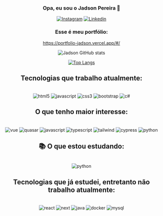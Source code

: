 <div align="center">

### Opa, eu sou o Jadson Pereira 👋



[![Instagram](https://img.shields.io/badge/Instagram-E4405F?style=for-the-badge&logo=instagram&logoColor=white)](http://https://www.instagram.com/p.jadsonn/)
[![Linkedin](https://img.shields.io/badge/LinkedIn-0077B5?style=for-the-badge&logo=linkedin&logoColor=white)](https://www.linkedin.com/in/jadson-pereira-a64421191/)

### Esse é meu portfólio: 
https://portfolio-jadson.vercel.app/#/

![Jadson GitHub stats](https://github-readme-stats.vercel.app/api?username=jadsow&show_icons=true&theme=dark)

[![Top Langs](https://github-readme-stats.vercel.app/api/top-langs/?username=jadsow&hide_progress=false&theme=dark)](https://github.com/anuraghazra/github-readme-stats)



## Tecnologias que trabalho atualmente:
   
 <div style="display: inline_block"><br/>
    <img align="center" src="https://img.shields.io/badge/HTML5-E34F26?style=for-the-badge&logo=html5&logoColor=white" alt="html5" />    
    <img align="center" src="https://img.shields.io/badge/JavaScript-323330?style=for-the-badge&logo=javascript&logoColor=F7DF1E" alt="javascript" />
    <img align="center" src="https://img.shields.io/badge/CSS3-1572B6?style=for-the-badge&logo=css3&logoColor=white" alt="css3" />  
    <img align="center" src="https://img.shields.io/badge/bootstrap-%238511FA.svg?style=for-the-badge&logo=bootstrap&logoColor=white" alt="bootstrap" />
    <img align="center" src="https://img.shields.io/badge/c%23-%23239120.svg?style=for-the-badge&logo=csharp&logoColor=white" alt="c#" />
    
</div>
    

## O que tenho maior interesse:
 <div style="display: inline_block"><br/>
   <img align="center" src="https://img.shields.io/badge/Vue.js-35495E?style=for-the-badge&logo=vue.js&logoColor=4FC08D" alt="vue" />
   <img align="center" src="https://img.shields.io/badge/Quasar-1976D2?style=for-the-badge&logo=quasar&logoColor=white" alt="quasar" />
   <img align="center" src="https://img.shields.io/badge/JavaScript-323330?style=for-the-badge&logo=javascript&logoColor=F7DF1E" alt="javascript" />
   <img align="center" src="https://img.shields.io/badge/typescript-%23007ACC.svg?style=for-the-badge&logo=typescript&logoColor=white" alt="typescript" />
   <img align="center" src="https://img.shields.io/badge/tailwindcss-%2338B2AC.svg?style=for-the-badge&logo=tailwind-css&logoColor=white" alt="tailwind" />
   <img align="center" src="https://img.shields.io/badge/-cypress-%23E5E5E5?style=for-the-badge&logo=cypress&logoColor=058a5e" alt="cypress" />    
   <img align="center" src="https://img.shields.io/badge/python-3670A0?style=for-the-badge&logo=python&logoColor=ffdd54" alt="python" />
</div>

## 📚 O que estou estudando:

<div style="display: inline_block"><br/>   
   <img align="center" src="https://img.shields.io/badge/python-3670A0?style=for-the-badge&logo=python&logoColor=ffdd54" alt="python" />
<!--    <img align="center" src="https://img.shields.io/badge/node.js-6DA55F?style=for-the-badge&logo=node.js&logoColor=white" alt="node.js" /> -->
<!--    <img align="center" src="https://img.shields.io/badge/MongoDB-%234ea94b.svg?style=for-the-badge&logo=mongodb&logoColor=white" alt="mongodb" /> -->
<!--    <img align="center" src="https://img.shields.io/badge/Flutter-%2302569B.svg?style=for-the-badge&logo=Flutter&logoColor=white" alt="flutter" /> -->
<!--    <img align="center" src="https://img.shields.io/badge/dart-%230175C2.svg?style=for-the-badge&logo=dart&logoColor=white" alt="dart" /> -->   
<!--     <img align="center" src="https://img.shields.io/badge/.NET-5C2D91?style=for-the-badge&logo=.net&logoColor=white" alt=".net" /> -->
<!--     <img align="center" src="https://img.shields.io/badge/c%23-%23239120.svg?style=for-the-badge&logo=c-sharp&logoColor=white" alt="c#" /> -->
 </div>   
   
   
## Tecnologias que já estudei, entretanto não trabalho atualmente:
<div style="display: inline_block"><br/>
   <img align="center" src="https://img.shields.io/badge/React-20232A?style=for-the-badge&logo=react&logoColor=61DAFB" alt="react" />
   <img align="center" src="https://img.shields.io/badge/Next-black?style=for-the-badge&logo=next.js&logoColor=white" alt="next" />       
   <img align="center" src="https://img.shields.io/badge/java-%23ED8B00.svg?style=for-the-badge&logo=openjdk&logoColor=white" alt="java" />
   <img align="center" src="https://img.shields.io/badge/docker-%230db7ed.svg?style=for-the-badge&logo=docker&logoColor=white" alt="docker" />
   <img align="center" src="https://img.shields.io/badge/mysql-%2300f.svg?style=for-the-badge&logo=mysql&logoColor=white" alt="mysql" />
</div>
    
    

    
